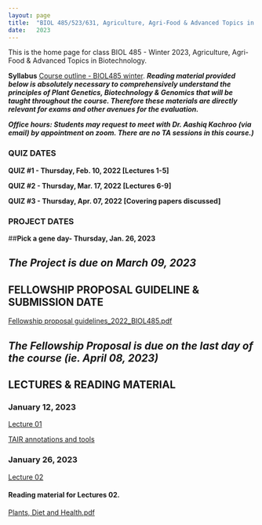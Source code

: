 ```yaml
---
layout: page
title:  "BIOL 485/523/631, Agriculture, Agri-Food & Advanced Topics in Biotechnology, Winter 2023"
date:   2023
---
```

This is the home page for class BIOL 485 - Winter 2023, Agriculture, Agri-Food & Advanced Topics in Biotechnology.

**Syllabus**
[Course outline - BIOL485 winter](https://github.com/kachroolab/kachroolab/files/10403538/BIOL485-523-631.course.outline_Winter2023.pdf). 
**_Reading material provided below is absolutely necessary to comprehensively understand the principles of Plant Genetics, Biotechnology & Genomics that will be taught throughout the course. Therefore these materials are directly relevant for exams and other avenues for the evaluation._** 

**_Office hours: Students may request to meet with Dr. Aashiq Kachroo (via email) by appointment on zoom. There are no TA sessions in this course.)_**

### **QUIZ DATES**

**QUIZ #1 - Thursday, Feb. 10, 2022 [Lectures 1-5]** 

**QUIZ #2 - Thursday, Mar. 17, 2022 [Lectures 6-9]** 

**QUIZ #3 - Thursday, Apr. 07, 2022 [Covering papers discussed]** 

### **PROJECT DATES**

##**Pick a gene day- Thursday, Jan. 26, 2023** 

## **_The Project is due on March 09, 2023_**

## **FELLOWSHIP PROPOSAL GUIDELINE & SUBMISSION DATE**

[Fellowship proposal guidelines_2022_BIOL485.pdf](https://github.com/kachroolab/kachroolab/files/10429383/Fellowship.proposal.guidelines.pdf)

## **_The Fellowship Proposal is due on the last day of the course (ie. April 08, 2023)_**

## **LECTURES & READING MATERIAL**

### **January 12, 2023**

[Lecture 01](https://github.com/kachroolab/kachroolab/files/10429400/Week1_01122023.pdf)

[TAIR annotations and tools](https://github.com/kachroolab/kachroolab/files/4072467/TAIR.pdf)

### **January 26, 2023**

[Lecture 02]() 

#### Reading material for Lectures 02.

[Plants, Diet and Health.pdf](https://github.com/kachroolab/kachroolab/files/4104744/Plants.Diet.and.Health.pdf)








